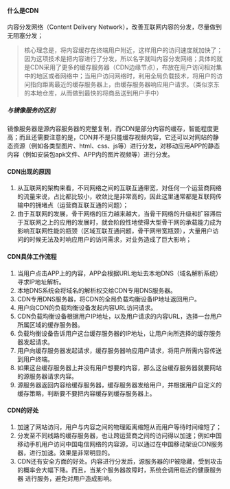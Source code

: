 #### 什么是CDN

内容分发网络（Content Delivery Network），改善互联网内容的分发，尽量做到无阻塞分发；
> 核心理念是，将内容缓存在终端用户附近，这样用户的访问速度就加快了；因为这项技术是把内容进行了分发，所以名字就叫内容分发网络；具体的就是CDN采用了更多的缓存服务器（CDN边缘节点），布放在用户访问相对集中的地区或者网络中；当用户访问网络时，利用全局负载技术，将用户的访问指向距离最近的缓存服务器上，由缓存服务器响应用户请求。（类似京东的本地仓库，从而做到最快的将商品送到用户手中）

##### 与镜像服务的区别

镜像服务器是源内容服务器的完整复制，而CDN是部分内容的缓存，智能程度更高；而且还需要注意的是，CDN并不是只能缓存视频内容，它还可以对网站的静态资源（例如各类型图片、html、css、js等）进行分发，对移动应用APP的静态内容（例如安装包apk文件、APP内的图片视频等）进行分发。

#### CDN出现的原因
1. 从互联网的架构来看，不同网络之间的互联互通带宽，对任何一个运营商网络的流量来说，占比都比较小，收敛比是非常高的，因此这里通常都是互联网传输中的拥堵点（运营商互联互通的问题）；
2. 由于互联网的发展，骨干网络的压力越来越大，当骨干网络的升级和扩容滞后于互联网之上的应用的发展时，就会阶段性地使得大型骨干网的承载能力成为影响互联网性能的瓶颈（区域互联互通问题，骨干网带宽瓶颈），大量用户访问的时候无法及时响应用户的访问需求，对业务造成了巨大影响；

#### CDN具体工作流程
1. 当用户点击APP上的内容，APP会根据URL地址去本地DNS（域名解析系统）寻求IP地址解析。
2. 本地DNS系统会将域名的解析权交给CDN专用DNS服务器。
3. CDN专用DNS服务器，将CDN的全局负载均衡设备IP地址返回用户。
4. 用户向CDN的负载均衡设备发起内容URL访问请求。
5. CDN负载均衡设备根据用户IP地址，以及用户请求的内容URL，选择一台用户所属区域的缓存服务器。
6. 负载均衡设备告诉用户这台缓存服务器的IP地址，让用户向所选择的缓存服务器发起请求。
7. 用户向缓存服务器发起请求，缓存服务器响应用户请求，将用户所需内容传送到用户终端。
8. 如果这台缓存服务器上并没有用户想要的内容，那么这台缓存服务器就要网站的源服务器请求内容。
9. 源服务器返回内容给缓存服务器，缓存服务器发给用户，并根据用户自定义的缓存策略，判断要不要把内容缓存到缓存服务器上。

#### CDN的好处
1. 加速了网站访问，用户与内容之间的物理距离缩短从而用户等待时间缩短了；
2. 分发至不同线路的缓存服务器，也让跨运营商之间的访问得以加速；例如中国移动手机用户访问中国电信网络的内容源，可以通过在中国移动架设CDN服务器，进行加速。效果是非常明显的。
3. CDN还有安全方面的好处。内容进行分发后，源服务器的IP被隐藏，受到攻击的概率会大幅下降。而且，当某个服务器故障时，系统会调用临近的健康服务器 进行服务，避免对用户造成影响。